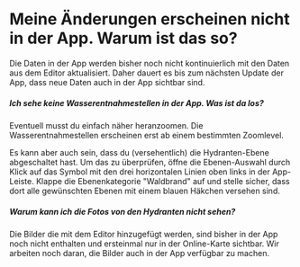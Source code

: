 # Meine Änderungen erscheinen nicht in der App. Warum ist das so?

Die Daten in der App werden bisher noch nicht kontinuierlich mit den
Daten aus dem Editor aktualisiert. Daher dauert es bis zum nächsten
Update der App, dass neue Daten auch in der App sichtbar sind.

##### Ich sehe keine Wasserentnahmestellen in der App. Was ist da los?

Eventuell musst du einfach näher heranzoomen. Die Wasserentnahmestellen
erscheinen erst ab einem bestimmten Zoomlevel.

Es kann aber auch sein, dass du (versehentlich) die Hydranten-Ebene abgeschaltet
hast. Um das zu überprüfen, öffne die Ebenen-Auswahl durch Klick auf das
Symbol mit den drei horizontalen Linien oben links in der App-Leiste. Klappe
die Ebenenkategorie "Waldbrand" auf und stelle sicher, dass dort alle gewünschten
Ebenen mit einem blauen Häkchen versehen sind.

##### Warum kann ich die Fotos von den Hydranten nicht sehen?

Die Bilder die mit dem Editor hinzugefügt werden, sind bisher in der App
noch nicht enthalten und ersteinmal nur in der Online-Karte sichtbar.
Wir arbeiten noch daran, die Bilder auch in der App verfügbar zu machen.
